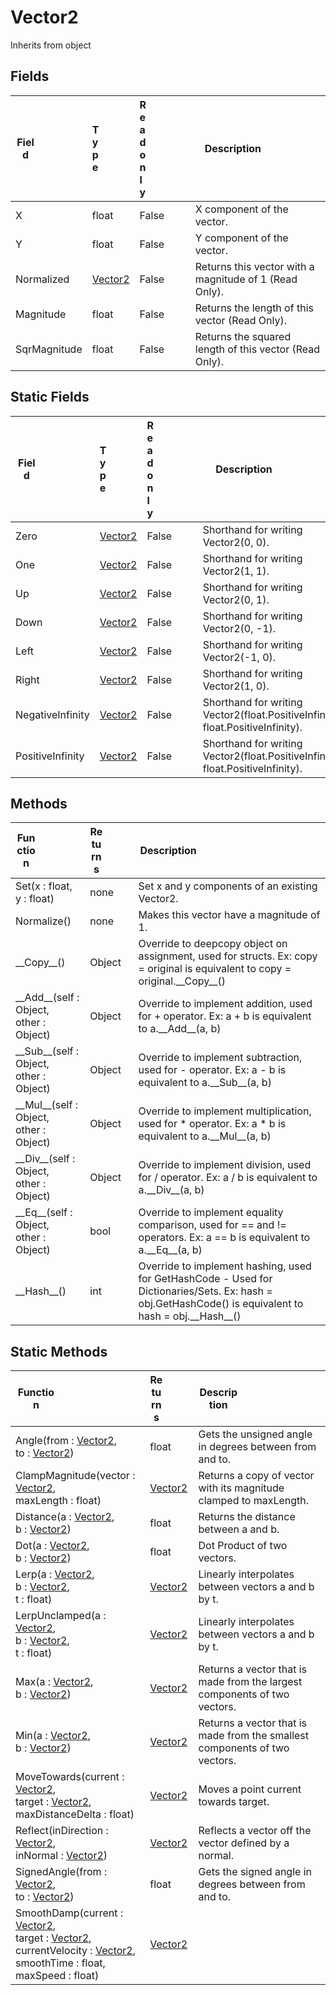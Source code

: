 # Vector2
Inherits from object
## Fields
|<div style="width:30%">Field</div>|<div style="width:5%">Type</div>|<div style="width:5%">Readonly</div>|<div style="width:60%">Description</div>|
|---|---|---|---|
|X|float|False|X component of the vector.|
|Y|float|False|Y component of the vector.|
|Normalized|[Vector2](../objects/Vector2.md)|False|Returns this vector with a magnitude of 1 (Read Only).|
|Magnitude|float|False|Returns the length of this vector (Read Only).|
|SqrMagnitude|float|False|Returns the squared length of this vector (Read Only).|
## Static Fields
|<div style="width:30%">Field</div>|<div style="width:5%">Type</div>|<div style="width:5%">Readonly</div>|<div style="width:60%">Description</div>|
|---|---|---|---|
|Zero|[Vector2](../objects/Vector2.md)|False|Shorthand for writing Vector2(0, 0).|
|One|[Vector2](../objects/Vector2.md)|False|Shorthand for writing Vector2(1, 1).|
|Up|[Vector2](../objects/Vector2.md)|False|Shorthand for writing Vector2(0, 1).|
|Down|[Vector2](../objects/Vector2.md)|False|Shorthand for writing Vector2(0, -1).|
|Left|[Vector2](../objects/Vector2.md)|False|Shorthand for writing Vector2(-1, 0).|
|Right|[Vector2](../objects/Vector2.md)|False|Shorthand for writing Vector2(1, 0).|
|NegativeInfinity|[Vector2](../objects/Vector2.md)|False|Shorthand for writing Vector2(float.PositiveInfinity, float.PositiveInfinity).|
|PositiveInfinity|[Vector2](../objects/Vector2.md)|False|Shorthand for writing Vector2(float.PositiveInfinity, float.PositiveInfinity).|
## Methods
|<div style="width:33%">Function</div>|<div style="width:33%">Returns</div>|<div style="width:33%">Description</div>|
|---|---|---|
|Set(x : float,<br/>y : float)|none|Set x and y components of an existing Vector2.|
|Normalize()|none|Makes this vector have a magnitude of 1.|
|\_\_Copy\_\_()|Object|Override to deepcopy object on assignment, used for structs. Ex: copy = original is equivalent to copy = original.\_\_Copy\_\_()|
|\_\_Add\_\_(self : Object,<br/>other : Object)|Object|Override to implement addition, used for + operator. Ex: a + b is equivalent to a.\_\_Add\_\_(a, b)|
|\_\_Sub\_\_(self : Object,<br/>other : Object)|Object|Override to implement subtraction, used for - operator. Ex: a - b is equivalent to a.\_\_Sub\_\_(a, b)|
|\_\_Mul\_\_(self : Object,<br/>other : Object)|Object|Override to implement multiplication, used for * operator. Ex: a * b is equivalent to a.\_\_Mul\_\_(a, b)|
|\_\_Div\_\_(self : Object,<br/>other : Object)|Object|Override to implement division, used for / operator. Ex: a / b is equivalent to a.\_\_Div\_\_(a, b)|
|\_\_Eq\_\_(self : Object,<br/>other : Object)|bool|Override to implement equality comparison, used for == and != operators. Ex: a == b is equivalent to a.\_\_Eq\_\_(a, b)|
|\_\_Hash\_\_()|int|Override to implement hashing, used for GetHashCode - Used for Dictionaries/Sets. Ex: hash = obj.GetHashCode() is equivalent to hash = obj.\_\_Hash\_\_()|
## Static Methods
|<div style="width:33%">Function</div>|<div style="width:33%">Returns</div>|<div style="width:33%">Description</div>|
|---|---|---|
|Angle(from : [Vector2](../objects/Vector2.md),<br/>to : [Vector2](../objects/Vector2.md))|float|Gets the unsigned angle in degrees between from and to.|
|ClampMagnitude(vector : [Vector2](../objects/Vector2.md),<br/>maxLength : float)|[Vector2](../objects/Vector2.md)|Returns a copy of vector with its magnitude clamped to maxLength.|
|Distance(a : [Vector2](../objects/Vector2.md),<br/>b : [Vector2](../objects/Vector2.md))|float|Returns the distance between a and b.|
|Dot(a : [Vector2](../objects/Vector2.md),<br/>b : [Vector2](../objects/Vector2.md))|float|Dot Product of two vectors.|
|Lerp(a : [Vector2](../objects/Vector2.md),<br/>b : [Vector2](../objects/Vector2.md),<br/>t : float)|[Vector2](../objects/Vector2.md)|Linearly interpolates between vectors a and b by t.|
|LerpUnclamped(a : [Vector2](../objects/Vector2.md),<br/>b : [Vector2](../objects/Vector2.md),<br/>t : float)|[Vector2](../objects/Vector2.md)|Linearly interpolates between vectors a and b by t.|
|Max(a : [Vector2](../objects/Vector2.md),<br/>b : [Vector2](../objects/Vector2.md))|[Vector2](../objects/Vector2.md)|Returns a vector that is made from the largest components of two vectors.|
|Min(a : [Vector2](../objects/Vector2.md),<br/>b : [Vector2](../objects/Vector2.md))|[Vector2](../objects/Vector2.md)|Returns a vector that is made from the smallest components of two vectors.|
|MoveTowards(current : [Vector2](../objects/Vector2.md),<br/>target : [Vector2](../objects/Vector2.md),<br/>maxDistanceDelta : float)|[Vector2](../objects/Vector2.md)|Moves a point current towards target.|
|Reflect(inDirection : [Vector2](../objects/Vector2.md),<br/>inNormal : [Vector2](../objects/Vector2.md))|[Vector2](../objects/Vector2.md)|Reflects a vector off the vector defined by a normal.|
|SignedAngle(from : [Vector2](../objects/Vector2.md),<br/>to : [Vector2](../objects/Vector2.md))|float|Gets the signed angle in degrees between from and to.|
|SmoothDamp(current : [Vector2](../objects/Vector2.md),<br/>target : [Vector2](../objects/Vector2.md),<br/>currentVelocity : [Vector2](../objects/Vector2.md),<br/>smoothTime : float,<br/>maxSpeed : float)|[Vector2](../objects/Vector2.md)||

